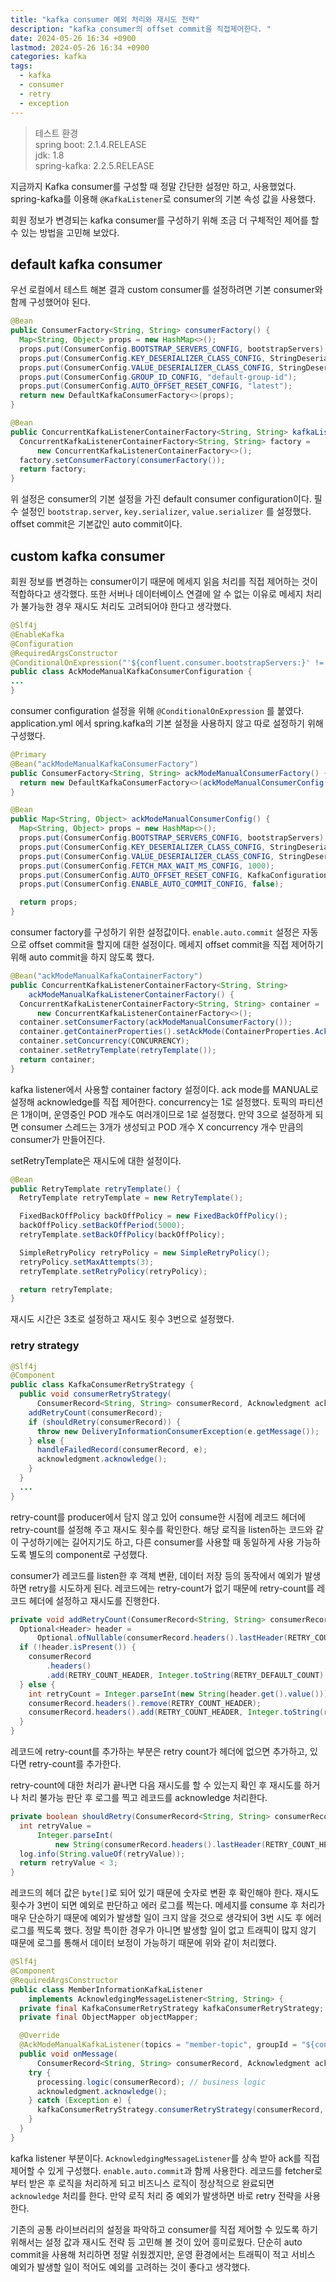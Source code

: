 ```yaml
---
title: "kafka consumer 예외 처리와 재시도 전략"
description: "kafka consumer의 offset commit을 직접제어한다. "
date: 2024-05-26 16:34 +0900
lastmod: 2024-05-26 16:34 +0900
categories: kafka
tags:
  - kafka
  - consumer
  - retry
  - exception
---
```


> 테스트 환경  
> spring boot: 2.1.4.RELEASE  
> jdk: 1.8  
> spring-kafka: 2.2.5.RELEASE

지금까지 Kafka consumer를 구성할 때 정말 간단한 설정만 하고, 사용했었다. spring-kafka를 이용해 `@KafkaListener`로 consumer의 기본 속성 값을 사용했다.

회원 정보가 변경되는 kafka consumer를 구성하기 위해 조금 더 구체적인 제어를 할 수 있는 방법을 고민해 보았다.

## default kafka consumer

우선 로컬에서 테스트 해본 결과 custom consumer를 설정하려면 기본 consumer와 함께 구성했어야 된다.

```java
@Bean
public ConsumerFactory<String, String> consumerFactory() {
  Map<String, Object> props = new HashMap<>();
  props.put(ConsumerConfig.BOOTSTRAP_SERVERS_CONFIG, bootstrapServers);
  props.put(ConsumerConfig.KEY_DESERIALIZER_CLASS_CONFIG, StringDeserializer.class);
  props.put(ConsumerConfig.VALUE_DESERIALIZER_CLASS_CONFIG, StringDeserializer.class);
  props.put(ConsumerConfig.GROUP_ID_CONFIG, "default-group-id");
  props.put(ConsumerConfig.AUTO_OFFSET_RESET_CONFIG, "latest");
  return new DefaultKafkaConsumerFactory<>(props);
}

@Bean
public ConcurrentKafkaListenerContainerFactory<String, String> kafkaListenerContainerFactory() {
  ConcurrentKafkaListenerContainerFactory<String, String> factory =
      new ConcurrentKafkaListenerContainerFactory<>();
  factory.setConsumerFactory(consumerFactory());
  return factory;
}
```

위 설정은 consumer의 기본 설정을 가진 default consumer configuration이다. 필수 설정인 `bootstrap.server`, `key.serializer`, `value.serializer` 를 설정했다. offset commit은 기본값인 auto commit이다.

## custom kafka consumer

회원 정보를 변경하는 consumer이기 때문에 메세지 읽음 처리를 직접 제어하는 것이 적합하다고 생각했다. 또한 서버나 데이터베이스 연결에 알 수 없는 이유로 메세지 처리가 불가능한 경우 재시도 처리도 고려되어야 한다고 생각했다.

```java
@Slf4j
@EnableKafka
@Configuration
@RequiredArgsConstructor
@ConditionalOnExpression("'${confluent.consumer.bootstrapServers:}' != ''")
public class AckModeManualKafkaConsumerConfiguration {
...
}
```

consumer configuration 설정을 위해 `@ConditionalOnExpression` 를 붙였다. application.yml 에서 spring.kafka의 기본 설정을 사용하지 않고 따로 설정하기 위해 구성했다.

```java
@Primary
@Bean("ackModeManualKafkaConsumerFactory")
public ConsumerFactory<String, String> ackModeManualConsumerFactory() {
  return new DefaultKafkaConsumerFactory<>(ackModeManualConsumerConfig());
}

@Bean
public Map<String, Object> ackModeManualConsumerConfig() {
  Map<String, Object> props = new HashMap<>();
  props.put(ConsumerConfig.BOOTSTRAP_SERVERS_CONFIG, bootstrapServers);
  props.put(ConsumerConfig.KEY_DESERIALIZER_CLASS_CONFIG, StringDeserializer.class);
  props.put(ConsumerConfig.VALUE_DESERIALIZER_CLASS_CONFIG, StringDeserializer.class);
  props.put(ConsumerConfig.FETCH_MAX_WAIT_MS_CONFIG, 1000);
  props.put(ConsumerConfig.AUTO_OFFSET_RESET_CONFIG, KafkaConfigurationValues.LATEST);
  props.put(ConsumerConfig.ENABLE_AUTO_COMMIT_CONFIG, false);

  return props;
}
```

consumer factory를 구성하기 위한 설정값이다. `enable.auto.commit` 설정은 자동으로 offset commit을 할지에 대한 설정이다. 메세지 offset commit을 직접 제어하기 위해 auto commit을 하지 않도록 했다.

```java
@Bean("ackModeManualKafkaContainerFactory")
public ConcurrentKafkaListenerContainerFactory<String, String>
    ackModeManualKafkaListenerContainerFactory() {
  ConcurrentKafkaListenerContainerFactory<String, String> container =
      new ConcurrentKafkaListenerContainerFactory<>();
  container.setConsumerFactory(ackModeManualConsumerFactory());
  container.getContainerProperties().setAckMode(ContainerProperties.AckMode.MANUAL);
  container.setConcurrency(CONCURRENCY);
  container.setRetryTemplate(retryTemplate());
  return container;
}
```

kafka listener에서 사용할 container factory 설정이다. ack mode를 MANUAL로 설정해 acknowledge를 직접 제어한다. concurrency는 1로 설정했다. 토픽의 파티션은 1개이며, 운영중인 POD 개수도 여러개이므로 1로 설정했다. 만약 3으로 설정하게 되면 consumer 스레드는 3개가 생성되고 POD 개수 X concurrency 개수 만큼의 consumer가 만들어진다.

setRetryTemplate은 재시도에 대한 설정이다.

```java
@Bean
public RetryTemplate retryTemplate() {
  RetryTemplate retryTemplate = new RetryTemplate();

  FixedBackOffPolicy backOffPolicy = new FixedBackOffPolicy();
  backOffPolicy.setBackOffPeriod(5000);
  retryTemplate.setBackOffPolicy(backOffPolicy);

  SimpleRetryPolicy retryPolicy = new SimpleRetryPolicy();
  retryPolicy.setMaxAttempts(3);
  retryTemplate.setRetryPolicy(retryPolicy);

  return retryTemplate;
}
```

재시도 시간은 3초로 설정하고 재시도 횟수 3번으로 설정했다.

### retry strategy

```java
@Slf4j
@Component
public class KafkaConsumerRetryStrategy {
  public void consumerRetryStrategy(
      ConsumerRecord<String, String> consumerRecord, Acknowledgment acknowledgment, Exception e) {
    addRetryCount(consumerRecord);
    if (shouldRetry(consumerRecord)) {
      throw new DeliveryInformationConsumerException(e.getMessage());
    } else {
      handleFailedRecord(consumerRecord, e);
      acknowledgment.acknowledge();
    }
  }
  ...
}
```

retry-count를 producer에서 담지 않고 있어 consume한 시점에 레코드 헤더에 retry-count를 설정해 주고 재시도 횟수를 확인한다. 해당 로직을 listen하는 코드와 같이 구성하기에는 길어지기도 하고, 다른 consumer를 사용할 때 동일하게 사용 가능하도록 별도의 component로 구성했다.

consumer가 레코드를 listen한 후 객체 변환, 데이터 저장 등의 동작에서 예외가 발생하면 retry를 시도하게 된다. 레코드에는 retry-count가 없기 때문에 retry-count를 레코드 헤더에 설정하고 재시도를 진행한다.

```java
private void addRetryCount(ConsumerRecord<String, String> consumerRecord) {
  Optional<Header> header =
      Optional.ofNullable(consumerRecord.headers().lastHeader(RETRY_COUNT_HEADER));
  if (!header.isPresent()) {
    consumerRecord
        .headers()
        .add(RETRY_COUNT_HEADER, Integer.toString(RETRY_DEFAULT_COUNT).getBytes());
  } else {
    int retryCount = Integer.parseInt(new String(header.get().value()));
    consumerRecord.headers().remove(RETRY_COUNT_HEADER);
    consumerRecord.headers().add(RETRY_COUNT_HEADER, Integer.toString(retryCount + 1).getBytes());
  }
}
```

레코드에 retry-count를 추가하는 부분은 retry count가 헤더에 없으면 추가하고, 있다면 retry-count를 추가한다.

retry-count에 대한 처리가 끝나면 다음 재시도를 할 수 있는지 확인 후 재시도를 하거나 처리 불가능 판단 후 로그를 찍고 레코드를 acknowledge 처리한다.

```java
private boolean shouldRetry(ConsumerRecord<String, String> consumerRecord) {
  int retryValue =
      Integer.parseInt(
          new String(consumerRecord.headers().lastHeader(RETRY_COUNT_HEADER).value()));
  log.info(String.valueOf(retryValue));
  return retryValue < 3;
}
```

레코드의 헤더 값은 `byte[]`로 되어 있기 때문에 숫자로 변환 후 확인해야 한다. 재시도 횟수가 3번이 되면 예외로 판단하고 에러 로그를 찍는다.
메세지를 consume 후 처리가 매우 단순하기 때문에 예외가 발생할 일이 크지 않을 것으로 생각되어 3번 시도 후 에러 로그를 찍도록 했다. 정말 특이한 경우가 아니면 발생할 일이 없고 트래픽이 많지 않기 때문에 로그를 통해서 데이터 보정이 가능하기 때문에 위와 같이 처리했다.

```java
@Slf4j
@Component
@RequiredArgsConstructor
public class MemberInformationKafkaListener
    implements AcknowledgingMessageListener<String, String> {
  private final KafkaConsumerRetryStrategy kafkaConsumerRetryStrategy;
  private final ObjectMapper objectMapper;

  @Override
  @AckModeManualKafkaListener(topics = "member-topic", groupId = "${confluent.consumer.groupId}")
  public void onMessage(
      ConsumerRecord<String, String> consumerRecord, Acknowledgment acknowledgment) {
    try {
      processing.logic(consumerRecord); // business logic
      acknowledgment.acknowledge();
    } catch (Exception e) {
      kafkaConsumerRetryStrategy.consumerRetryStrategy(consumerRecord, acknowledgment, e);
    }
  }
}
```

kafka listener 부분이다. `AcknowledgingMessageListener`를 상속 받아 ack를 직접 제어할 수 있게 구성했다. `enable.auto.commit`과 함께 사용한다.
레코드를 fetcher로부터 받은 후 로직을 처리하게 되고 비즈니스 로직이 정상적으로 완료되면 `acknowledge` 처리를 한다. 만약 로직 처리 중 예외가 발생하면 바로 retry 전략을 사용한다.

기존의 공통 라이브러리의 설정을 파악하고 consumer를 직접 제어할 수 있도록 하기 위해서는 설정 값과 재시도 전략 등 고민해 볼 것이 있어 흥미로웠다. 단순히 auto commit을 사용해 처리하면 정말 쉬웠겠지만, 운영 환경에서는 트래픽이 적고 서비스 예외가 발생할 일이 적어도 예외를 고려하는 것이 좋다고 생각했다.
